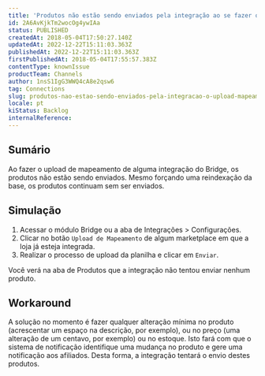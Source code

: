 ```yaml
---
title: 'Produtos não estão sendo enviados pela integração ao se fazer o upload de mapeamento'
id: 2A6AvKjkTm2wocOg4ywIAa
status: PUBLISHED
createdAt: 2018-05-04T17:50:27.140Z
updatedAt: 2022-12-22T15:11:03.363Z
publishedAt: 2022-12-22T15:11:03.363Z
firstPublishedAt: 2018-05-04T17:55:57.383Z
contentType: knownIssue
productTeam: Channels
author: 1nsS1IgG3WWQ4cA8e2qsw6
tag: Connections
slug: produtos-nao-estao-sendo-enviados-pela-integracao-o-upload-mapeamento
locale: pt
kiStatus: Backlog
internalReference: 
---
```


## Sumário

Ao fazer o upload de mapeamento de alguma integração do Bridge, os produtos não estão sendo enviados. Mesmo forçando uma reindexação da base, os produtos continuam sem ser enviados.

## Simulação

1. Acessar o módulo Bridge ou a aba de Integrações > Configurações.
2. Clicar no botão `Upload de Mapeamento` de algum marketplace em que a loja já esteja integrada.
3. Realizar o processo de upload da planilha e clicar em `Enviar`.

Você verá na aba de Produtos que a integração não tentou enviar nenhum produto.

## Workaround

A solução no momento é fazer qualquer alteração mínima no produto (acrescentar um espaço na descrição, por exemplo), ou no preço (uma alteração de um centavo, por exemplo) ou no estoque. Isto fará com que o sistema de notificação identifique uma mudança no produto e gere uma notificação aos afiliados. Desta forma, a integração tentará o envio destes produtos.

